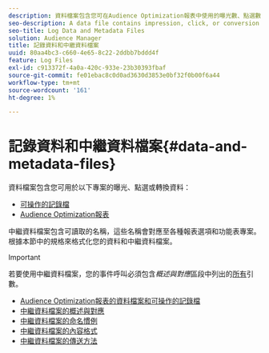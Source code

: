 ```yaml
---
description: 資料檔案包含您可在Audience Optimization報表中使用的曝光數、點選數或轉換資料，以及可操作的記錄檔。 中繼資料檔案包含可讀取的名稱，這些名稱會對應至各種報表選項和功能表專案。 根據本節中的規格來格式化您的資料和中繼資料檔案。
seo-description: A data file contains impression, click, or conversion data that you can use in the Audience Optimization reports and for Actionable Log Files. A metadata file contains human-readable names that correspond to various report options and menu items. Format your data and metadata files according to the specifications in this section.
seo-title: Log Data and Metadata Files
solution: Audience Manager
title: 記錄資料和中繼資料檔案
uuid: 80aa4bc3-c660-4e65-8c22-2ddbb7bddd4f
feature: Log Files
exl-id: c913372f-4a0a-420c-933e-23b30393fbaf
source-git-commit: fe01ebac8c0d0ad3630d3853e0bf32f0b00f6a44
workflow-type: tm+mt
source-wordcount: '161'
ht-degree: 1%

---
```


# 記錄資料和中繼資料檔案{#data-and-metadata-files}

資料檔案包含您可用於以下專案的曝光、點選或轉換資料：

* [可操作的記錄檔](/help/using/integration/media-data-integration/actionable-log-files.md)
* [Audience Optimization報表](/help/using/reporting/audience-optimization-reports/audience-optimization-reports.md)

中繼資料檔案包含可讀取的名稱，這些名稱會對應至各種報表選項和功能表專案。 根據本節中的規格來格式化您的資料和中繼資料檔案。

>[!IMPORTANT]
>
>若要使用中繼資料檔案，您的事件呼叫必須包含&#x200B;*概述與對應*&#x200B;區段中列出的[所有](../../../reporting/audience-optimization-reports/metadata-files-intro/metadata-file-overview.md)引數。

* [Audience Optimization報表的資料檔案和可操作的記錄檔](/help/using/reporting/audience-optimization-reports/metadata-files-intro/datafiles-intro.md)
* [中繼資料檔案的概述與對應](/help/using/reporting/audience-optimization-reports/metadata-files-intro/metadata-file-overview.md)
* [中繼資料檔案的命名慣例](/help/using/reporting/audience-optimization-reports/metadata-files-intro/metadata-file-names.md)
* [中繼資料檔案的內容格式](/help/using/reporting/audience-optimization-reports/metadata-files-intro/metadata-file-contents.md)
* [中繼資料檔案的傳送方法](/help/using/reporting/audience-optimization-reports/metadata-files-intro/metadata-delivery-methods.md)
